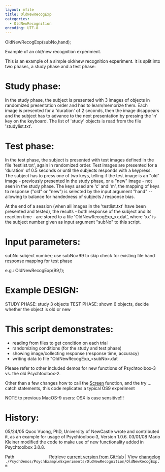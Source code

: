 ```yaml
---
layout: mfile
title: OldNewRecogExp
categories:
  - OldNewRecognition
encoding: UTF-8
---
```


OldNewRecogExp(subNo,hand);

Example of an old/new recognition experiment.

This is an example of a simple old/new recognition experiment. It is split
into two phases, a study phase and a test phase:

# Study phase:

In the study phase, the subject is presented with 3 images of objects in
randomized presentation order and has to learn/memorize them. Each image
is presented for a 'duration' of 2 seconds, then the image disappears and
the subject has to advance to the next presentation by pressing the 'n'
key on the keyboard. The list of 'study' objects is read from the file
'studylist.txt'.

# Test phase:

In the test phase, the subject is presented with test images defined in
the file 'testlist.txt', again in randomized order. Test images are
presented for a 'duration' of 0.5 seconds or until the subjects responds
with a keypress. The subject has to press one of two keys, telling if the
test image is an "old" image - previously presented in the study phase,
or a "new" image - not seen in the study phase. The keys used are 'c' and
'm', the mapping of keys to response ("old" or "new") is selected by the
input argument "hand" -- allowing to balance for handedness of subjects /
response bias.

At the end of a session (when all images in the 'testlist.txt' have been
presented and tested), the results - both response of the subject and its
reaction time - are stored to a file 'OldNewRecogExp\_xx.dat', where 'xx'
is the subject number given as input argument "subNo" to this script.

# Input parameters:

subNo    subject number; use subNo\>99 to skip check for existing file
hand     response mapping for test phase

e.g.: OldNewRecogExp(99,1);

# Example DESIGN:

STUDY PHASE: study 3 objects
TEST  PHASE: shown 6 objects, decide whether the object is old or new

# This script demonstrates:

   - reading from files to get condition on each trial
   - randomizing conditions (for the study and test phase)
   - showing image/collecting response (response time, accuracy)
   - writing data to file "OldNewRecogExp\_\<subNo\>.dat

Please refer to other included demos for new functions of Psychtoolbox-3
vs. the old Psychtoolbox-2.

Other than a few changes how to call the [Screen](/docs/Screen) function,
and the try ... catch statements, this code replicates a
typical OS9 experiment

NOTE to previous MacOS-9 users: OSX is case sensitive!!!

# History:

05/24/05 Quoc Vuong, PhD, University of NewCastle wrote and contributed
it, as an example for usage of Psychtoolbox-3, Version 1.0.6.
03/01/08 Mario Kleiner modified the code to make use of new functionality
added in Psychtoolbox 3.0.8.


<div class="code_header" style="text-align:right;">
  <span style="float:left;">Path&nbsp;&nbsp;</span> <span class="counter">Retrieve <a href=
  "https://raw.github.com/Psychtoolbox-3/Psychtoolbox-3/beta/./PsychDemos/PsychExampleExperiments/OldNewRecognition/OldNewRecogExp.m">current version from GitHub</a> | View <a href=
  "https://github.com/Psychtoolbox-3/Psychtoolbox-3/commits/beta/./PsychDemos/PsychExampleExperiments/OldNewRecognition/OldNewRecogExp.m">changelog</a></span>
</div>
<div class="code">
  <code>./PsychDemos/PsychExampleExperiments/OldNewRecognition/OldNewRecogExp.m</code>
</div>
